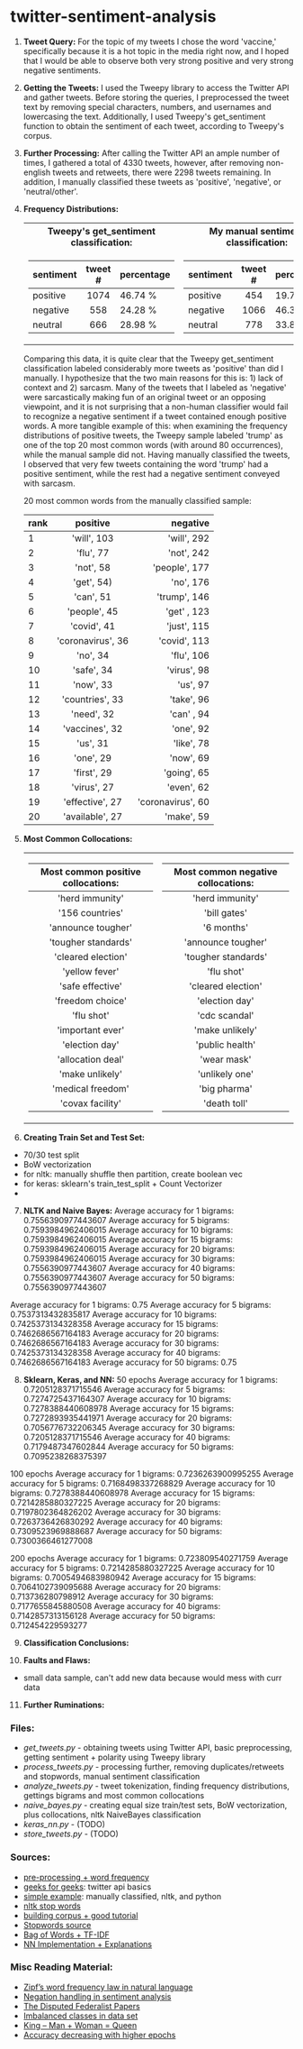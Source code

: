 # twitter-sentiment-analysis


1. **Tweet Query:**
    For the topic of my tweets I chose the word 'vaccine,' specifically because it is a hot topic in the media right now, and I hoped that I would be able to observe both very strong positive and very strong negative sentiments.


2. **Getting the Tweets:**
    I used the Tweepy library to access the Twitter API and gather tweets. Before storing the queries, I preprocessed the tweet text by removing special characters, numbers, and usernames and lowercasing the text. Additionally, I used Tweepy's get_sentiment function to obtain the sentiment of each tweet, according to Tweepy's corpus.

3. **Further Processing:**
    After calling the Twitter API an ample number of times, I gathered a total of 4330 tweets, however, after removing non-english tweets and retweets, there were 2298 tweets remaining. In addition, I manually classified these tweets as 'positive', 'negative', or 'neutral/other'.

4. **Frequency Distributions:**

    <table>
    <tr><th>Tweepy's get_sentiment classification:</th><th>My manual sentiment classification:</th></tr>
    <tr><td>

    |sentiment|tweet #|percentage|
    |---------|:-----:|----------|
    |positive|1074|46.74 %|
    |negative|558|24.28 %|
    |neutral|666|28.98 %|

    </td><td>

    |sentiment|tweet #|percentage|
    |---------|:-----:|----------|
    |positive|454|19.76 %|
    |negative|1066|46.39 %|
    |neutral|778|33.86 %|

    </td></tr> </table>

    Comparing this data, it is quite clear that the Tweepy get_sentiment classification labeled considerably more tweets as 'positive' than did I manually. I hypothesize that the two main reasons for this is: 1) lack of context and 2) sarcasm. Many of the tweets that I labeled as 'negative' were sarcastically making fun of an original tweet or an opposing viewpoint, and it is not surprising that a non-human classifier would fail to recognize a negative sentiment if a tweet contained enough positive words.
    A more tangible example of this: when examining the frequency distributions of positive tweets, the Tweepy sample labeled 'trump' as one of the top 20 most common words (with around 80 occurrences), while the manual sample did not. Having manually classified the tweets, I observed that very few tweets containing the word 'trump' had a positive sentiment, while the rest had a negative sentiment conveyed with sarcasm.


    20 most common words from the manually classified sample:

    | rank  | positive  | negative  |
    |---|:---:|---:|
    | 1  | 'will', 103  |  'will', 292 |
    | 2 |  'flu', 77 |  'not', 242 |
    | 3  |  'not', 58 | 'people', 177  |
    |  4 | 'get', 54)  | 'no', 176  |
    |  5 |  'can', 51 |  'trump', 146 |
    |  6 | 'people', 45  | 'get' , 123  |
    | 7  | 'covid', 41  | 'just', 115  |
    | 8  | 'coronavirus', 36  | 'covid', 113  |
    |  9 |  'no', 34 | 'flu', 106  |
    | 10 | 'safe', 34  |  'virus', 98 |
    | 11  | 'now', 33  | 'us', 97  |
    | 12  | 'countries', 33  |  'take', 96 |
    |  13 | 'need', 32  |  'can' , 94 |
    |  14 | 'vaccines', 32  | 'one', 92  |
    | 15  | 'us', 31  | 'like', 78  |
    |  16 |  'one', 29 | 'now', 69  |
    | 17  |  'first', 29 | 'going', 65  |
    |  18 | 'virus', 27  |  'even', 62 |
    |  19 | 'effective', 27  | 'coronavirus', 60  |
    | 20  |  'available', 27 | 'make', 59  |


5. **Most Common Collocations:**

    <table>

    <tr><td>

    | Most common positive collocations:|
    |:---:|
    |'herd immunity'|
    |'156 countries'|
    |'announce tougher'|
    |'tougher standards'|
    |'cleared election'|
    |'yellow fever'|
    |'safe effective'|
    |'freedom choice'|
    |'flu shot'|
    |'important ever'|
    |'election day'|
    |'allocation deal'|
    |'make unlikely'|
    |'medical freedom'|
    |'covax facility'|

    </td><td>

    | Most common negative collocations:  |
    |:---:|
    |'herd immunity'|
    |'bill gates'|
    |'6 months'|
    |'announce tougher'|
    |'tougher standards'|
    |'flu shot'|
    |'cleared election'|
    |'election day'|
    |'cdc scandal'|
    |'make unlikely'|
    |'public health'|
    |'wear mask'|
    |'unlikely one'|
    |'big pharma'|
    |'death toll'|

    </td></tr> </table>

6. **Creating Train Set and Test Set:**
- 70/30 test split
- BoW vectorization
- for nltk: manually shuffle then partition, create boolean vec
- for keras: sklearn's train_test_split + Count Vectorizer
- 
7. **NLTK and Naive Bayes:**
Average accuracy for  1 bigrams:  0.7556390977443607
Average accuracy for  5 bigrams:  0.7593984962406015
Average accuracy for  10 bigrams:  0.7593984962406015
Average accuracy for  15 bigrams:  0.7593984962406015
Average accuracy for  20 bigrams:  0.7593984962406015
Average accuracy for  30 bigrams:  0.7556390977443607
Average accuracy for  40 bigrams:  0.7556390977443607
Average accuracy for  50 bigrams:  0.7556390977443607


Average accuracy for  1 bigrams:  0.75
Average accuracy for  5 bigrams:  0.7537313432835817
Average accuracy for  10 bigrams:  0.7425373134328358
Average accuracy for  15 bigrams:  0.7462686567164183
Average accuracy for  20 bigrams:  0.7462686567164183
Average accuracy for  30 bigrams:  0.7425373134328358
Average accuracy for  40 bigrams:  0.7462686567164183
Average accuracy for  50 bigrams:  0.75

8. **Sklearn, Keras, and NN:**
50 epochs
Average accuracy for  1 bigrams:  0.7205128371715546
Average accuracy for  5 bigrams:  0.7274725437164307
Average accuracy for  10 bigrams:  0.7278388440608978
Average accuracy for  15 bigrams:  0.7272893935441971
Average accuracy for  20 bigrams:  0.7056776732206345
Average accuracy for  30 bigrams:  0.7205128371715546
Average accuracy for  40 bigrams:  0.7179487347602844
Average accuracy for  50 bigrams:  0.7095238268375397

100 epochs
Average accuracy for  1 bigrams:  0.7236263900995255
Average accuracy for  5 bigrams:  0.7168498337268829
Average accuracy for  10 bigrams:  0.7278388440608978
Average accuracy for  15 bigrams:  0.7214285880327225
Average accuracy for  20 bigrams:  0.7197802364826202
Average accuracy for  30 bigrams:  0.7263736426830292
Average accuracy for  40 bigrams:  0.7309523969888687
Average accuracy for  50 bigrams:  0.7300366461277008

200 epochs
Average accuracy for  1 bigrams:  0.723809540271759
Average accuracy for  5 bigrams:  0.7214285880327225
Average accuracy for  10 bigrams:  0.7005494683980942
Average accuracy for  15 bigrams:  0.7064102739095688
Average accuracy for  20 bigrams:  0.713736280798912
Average accuracy for  30 bigrams:  0.7177655845880508
Average accuracy for  40 bigrams:  0.7142857313156128
Average accuracy for  50 bigrams:  0.712454229593277

9. **Classification Conclusions:**

10. **Faults and Flaws:**

- small data sample, can't add new data because would mess with curr data

11. **Further Ruminations:**


### Files:
- *get_tweets.py*      - obtaining tweets using Twitter API, basic preprocessing, getting sentiment + polarity using Tweepy library
- *process_tweets.py*  - processing further, removing duplicates/retweets and stopwords, manual sentiment classification
- *analyze_tweets.py*  - tweet tokenization, finding frequency distributions, gettings bigrams and most common collocations
- *naive_bayes.py*     - creating equal size train/test sets, BoW vectorization, plus collocations, nltk NaiveBayes classification
- *keras_nn.py*        - (TODO)
- *store_tweets.py*    - (TODO)


### Sources:
- [pre-processing + word frequency](https://towardsdatascience.com/keras-challenges-the-avengers-541346acb804)
- [geeks for geeks](https://www.geeksforgeeks.org/twitter-sentiment-analysis-using-python/): twitter api basics
- [simple example](https://www.laurentluce.com/posts/twitter-sentiment-analysis-using-python-and-nltk/ ): manually classified, nltk, and python
- [nltk stop words](https://www.geeksforgeeks.org/removing-stop-words-nltk-python/)
- [building corpus + good tutorial](https://towardsdatascience.com/creating-the-twitter-sentiment-analysis-program-in-python-with-naive-bayes-classification-672e5589a7ed)
- [Stopwords source](https://www.ranks.nl/stopwords)
- [Bag of Words + TF-IDF](https://towardsdatascience.com/selenium-tweepy-to-scrap-tweets-from-tweeter-and-analysing-sentiments-1804db3478ac)
- [NN Implementation + Explanations](https://realpython.com/python-keras-text-classification/)

### Misc Reading Material:
- [Zipf’s word frequency law in natural language](https://dwulff.github.io/_Naturallanguage/Literature/ZipfLaw2.pdf)
- [Negation handling in sentiment analysis](http://www.jcomputers.us/vol12/jcp1205-11.pdf)
- [The Disputed Federalist Papers](http://pages.cs.wisc.edu/~gfung/federalist.pdf)
- [Imbalanced classes in data set](https://machinelearningmastery.com/tactics-to-combat-imbalanced-classes-in-your-machine-learning-dataset/)
- [King – Man + Woman = Queen](https://www.technologyreview.com/2015/09/17/166211/king-man-woman-queen-the-marvelous-mathematics-of-computational-linguistics/)
- [Accuracy decreasing with higher epochs](https://stackoverflow.com/questions/53242875/accuracy-decreasing-with-higher-epochs)